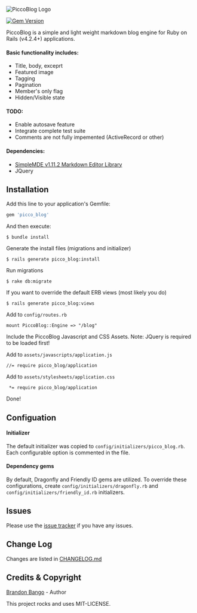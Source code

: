 ![PiccoBlog Logo](https://acentrosys.com/piccoblog/piccoblog-b.png)

[![Gem Version](https://badge.fury.io/rb/picco_blog.svg)](https://badge.fury.io/rb/picco_blog)

PiccoBlog is a simple and light weight markdown blog engine for Ruby on Rails (v4.2.4+) applications. 

#### Basic functionality includes:

- Title, body, exceprt
- Featured image
- Tagging
- Pagination
- Member's only flag
- Hidden/Visible state

#### TODO:
- Enable autosave feature
- Integrate complete test suite
- Comments are not fully impemented (ActiveRecord or other)

#### Dependencies:
- [SimpleMDE v1.11.2 Markdown Editor Library](https://simplemde.com)
- JQuery

## Installation

Add this line to your application's Gemfile:
```Ruby
gem 'picco_blog'
```

And then execute:
```
$ bundle install
```

Generate the install files (migrations and initializer)
```
$ rails generate picco_blog:install
```

Run migrations
```
$ rake db:migrate
```

If you want to override the default ERB views (most likely you do)
```
$ rails generate picco_blog:views
```

Add to `config/routes.rb`
```
mount PiccoBlog::Engine => "/blog"
```

Include the PiccoBlog Javascript and CSS Assets. Note: JQuery is required to be loaded first!

Add to `assets/javascripts/application.js`
```
//= require picco_blog/application
```

Add to `assets/stylesheets/application.css`
```
 *= require picco_blog/application
```

Done!

## Configuation

#### Initializer
The default initializer was copied to `config/initializers/picco_blog.rb`. Each configurable option is commented in the file. 

#### Dependency gems
By default, Dragonfly and Friendly ID gems are utilized. To override these configurations, create `config/initializers/dragonfly.rb` and `config/initializers/friendly_id.rb` initializers.

## Issues
Please use the [issue tracker](https://github.com/acentro/picco_blog/issues) if you have any issues.

## Change Log
Changes are listed in [CHANGELOG.md](https://github.com/acentro/picco_blog/blob/master/CHANGELOG.md)

## Credits & Copyright
[Brandon Bango](https://github.com/brandonbango) - Author

This project rocks and uses MIT-LICENSE.
